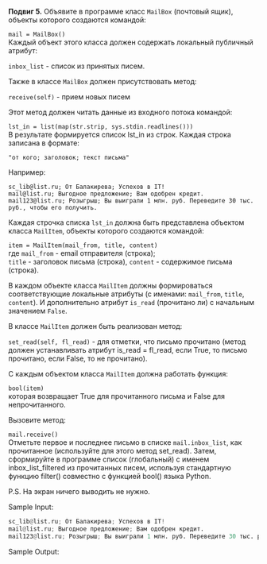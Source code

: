 **Подвиг 5.** Объявите в программе класс `MailBox` (почтовый ящик), объекты которого создаются командой:

`mail = MailBox()` \
Каждый объект этого класса должен содержать локальный публичный атрибут:

`inbox_list` - список из принятых писем.

Также в классе `MailBox` должен присутствовать метод:

`receive(self)` - прием новых писем

Этот метод должен читать данные из входного потока командой:

`lst_in = list(map(str.strip, sys.stdin.readlines()))` \
В результате формируется список lst_in из строк. Каждая строка записана в формате:

`"от кого; заголовок; текст письма"`

Например:

```
sc_lib@list.ru; От Балакирева; Успехов в IT!
mail@list.ru; Выгодное предложение; Вам одобрен кредит.
mail123@list.ru; Розыгрыш; Вы выиграли 1 млн. руб. Переведите 30 тыс. руб., чтобы его получить.
```

Каждая строчка списка `lst_in` должна быть представлена объектом класса `MailItem`, объекты которого создаются командой:

`item = MailItem(mail_from, title, content)` \
где `mail_from` - email отправителя (строка); \
`title` - заголовок письма (строка), `content` - содержимое письма (строка).

В каждом объекте класса `MailItem` должны формироваться соответствующие локальные атрибуты (с именами: `mail_from`, `title`,
`content`). И дополнительно атрибут `is_read` (прочитано ли) с начальным значением `False`.

В классе `MailItem` должен быть реализован метод:

`set_read(self, fl_read)` - для отметки, что письмо прочитано (метод должен устанавливать атрибут is_read = fl_read,
если True, то письмо прочитано, если False, то не прочитано).

С каждым объектом класса `MailItem` должна работать функция:

`bool(item)` \
которая возвращает True для прочитанного письма и False для непрочитанного.

Вызовите метод:

`mail.receive()` \
Отметьте первое и последнее письмо в списке `mail.inbox_list`, как прочитанное (используйте для этого метод set_read).
Затем, сформируйте в программе список (глобальный) с именем inbox_list_filtered из прочитанных писем, используя стандартную функцию filter() совместно с функцией bool() языка Python.

P.S. На экран ничего выводить не нужно.

Sample Input:

```python
sc_lib@list.ru; От Балакирева; Успехов в IT!
mail@list.ru; Выгодное предложение; Вам одобрен кредит.
mail123@list.ru; Розыгрыш; Вы выиграли 1 млн. руб. Переведите 30 тыс. руб., чтобы его получить.
```

Sample Output:

